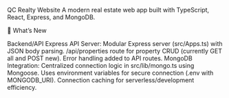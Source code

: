 QC Realty Website
A modern real estate web app built with TypeScript, React, Express, and MongoDB.



🚀 What’s New

Backend/API
Express API Server:
Modular Express server (src/Apps.ts) with JSON body parsing.
/api/properties route for property CRUD (currently GET all and POST new).
Error handling added to API routes.
MongoDB Integration:
Centralized connection logic in src/lib/mongo.ts using Mongoose.
Uses environment variables for secure connection (.env with MONGODB_URI).
Connection caching for serverless/development efficiency.
